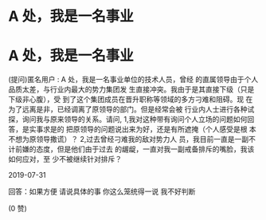 # A 处，我是一名事业

# A 处，我是一名事业

(提问)匿名用户 : A 处，我是一名事业单位的技术人员，曾经 的直属领导由于个人品质太差，与行业内最大的势力集团发 生直接冲突。我由于是其直接下级（只是下级非心腹），受 到了这个集团成员在晋升职称等领域的多方刁难和阻碍。现 在为了远离是非，已经调离了原领导的部门。但是经常会被 行业内人士进行各种试探，询问我与原来领导的关系。请问, 1,我对这种带有询问个人立场的问题如何回答，是实事求是的 把原领导的问题说出来为好，还是有所遮掩（个人感受是根 本不想为原领导撒谎）？ 2,过去曾经刁难我的敌对势力人 员，我目前一直是一副不计前嫌的态度，但是他们由于过去 的龌龊，一直对我一副戒备排斥的嘴脸，我该如何应对，至 少不被继续针对排斥？

2019-07-31

回答：如果方便 请说具体的事 你这么笼统得一说 我不好判断

(0 赞)